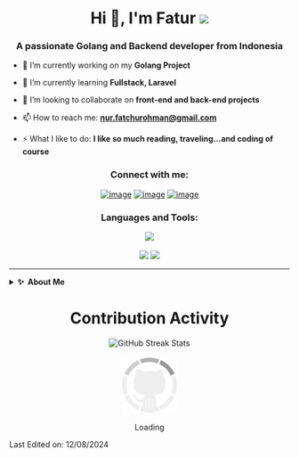 <h1 align="center">Hi 👋, I'm Fatur <img height="40" src="https://emoji.gg/assets/emoji/7333-parrotdance.gif"></h1>
<h3 align="center">A passionate Golang and Backend developer from Indonesia</h3>

- 🔭 I’m currently working on my **Golang Project**

- 🌱 I’m currently learning **Fullstack, Laravel**

- 👯 I’m looking to collaborate on **front-end and back-end projects**

- 📫 How to reach me: **nur.fatchurohman@gmail.com**

- ⚡ What I like to do: **I like so much reading, traveling...and coding of course**

<h3 align="center">Connect with me:</h3>
<div align="center">

[![image](https://img.shields.io/badge/LinkedIn-0077B5?style=for-the-badge&logo=linkedin&logoColor=white)](https://www.linkedin.com/in/nur-fatchurohman-bab637152/)
[![image](https://img.shields.io/badge/Instagram-E4405F?style=for-the-badge&logo=instagram&logoColor=white)](https://www.instagram.com/fatur_fawkes/)
[![image](https://img.shields.io/badge/Gmail-D14836?style=for-the-badge&logo=gmail&logoColor=white)](mailto:nur.faturohman28@gmail.com)
  
</div>

<h3 align="center">Languages and Tools:</h3>

<p align="center"> 
  <a href="https://skillicons.dev">
    <img src="https://skillicons.dev/icons?i=go,laravel,git,kubernetes,docker,rabbitmq,redis,mysql,postgres,postman,linux" />
  </a>
</p>

<p align= "center">
  <img height= "150" src="https://github-readme-stats.vercel.app/api?username=FaturFawkes&theme=react&show_icons=true&include_all_commits=true" />
  <img height= "150" src="https://github-readme-stats.vercel.app/api/top-langs/?username=FaturFawkes&theme=react&layout=compact" />
</p>

------


<details>
  <summary><b>✨&nbsp;&nbsp;About&nbsp;Me</b></summary>
  <br/>
  
I am a Backend Developer with 2 years of experience in developing applications or software.

### My Opensource Story
All of my projects are released as open-source on GitHub, this includes some of my GitHub trending projects:
- [Wakaf Alhambra: Empowering Foundations, Enriching Lives](https://wakafalhambra.com) - WakafAlhambra is a powerful app designed to help foundations streamline their humanitarian efforts. It connects donors, volunteers, and those in need, creating a collaborative platform that amplifies social impact.
- [Mentutor](https://github.com/Capstone-Group3-Mentutor/Back_End) - An application for task management for teachers and students in school. The teacher can be easier to give tasks for students and students can be easier to submit an assignment from teacher on the same platform.
- [Healthy Mart](https://github.com/E-Commerce-App-Team-5/Back-End) - If you want to be a seller and buyer at the same time, this app can realize your imagine. I made an application for a meet between the seller and buyer in the same place. This app has integrated with a payment gateway. Buyers can pay with many payment options which available in Indonesia.

I learned PHP when I was in school and took some classes for mastering the backend with go. There's will be my long journey for my life in programming because I love it

</details>

<div align=center>
      <h1>Contribution Activity</h1>
      <!--<img src="https://github-readme-stats.vercel.app/api?username=FaturFawkes&title_color=6FDA44&text_color=FFFFFF&show_icons=true&icon_color=6FDA44&include_all_commits=true&count_private=true&theme=dark" alt="GitHub Stats" height="200" />
      <br> -->
      <!--
      <img src="https://github-readme-stats.vercel.app/api/top-langs?username=ahmedfathydev&layout=compact&title_color=6FDA44&text_color=FFFFFF&theme=dark" alt="GitHub Most Used Languages" height="200" />
      <br>
      -->
      <img src="https://github-readme-streak-stats.herokuapp.com/?user=FaturFawkes&theme=dark&date_format=j%20M%5B%20Y%5D&currStreakLabel=6FDA44&fire=6FDA44&ring=6FDA44" alt="GitHub Streak Stats" height="200" />
      <br>
      <br>
  </div>
  <div align=center>
      <img src="https://raw.githubusercontent.com/AhmedFathyDev/AhmedFathyDev/main/GitHub.gif" alt="GitHub Octocat Logo" height="100">
      <p>Loading</p>
  </div>

Last Edited on: 12/08/2024
